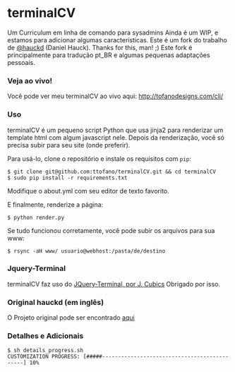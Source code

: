 # terminalCV
Um Curriculum em linha de comando para sysadmins
Ainda é um WIP, e estamos para adicionar algumas características.
Este é um fork do trabalho de [@hauckd](http://github.com/hauckd/) (Daniel Hauck). Thanks for this, man! ;)
Este fork é principalmente para tradução pt_BR e algumas pequenas adaptações pessoais.

### Veja ao vivo!
Você pode ver meu terminalCV ao vivo aqui: http://tofanodesigns.com/cli/

### Uso
terminalCV é um pequeno script Python que usa jinja2 para renderizar um template html com algum javascript nele. Depois da renderização, você só precisa subir para seu site (onde preferir).

Para usá-lo, clone o repositório e instale os requisitos com `pip`:
```bashscript
$ git clone git@github.com:ttofano/terminalCV.git && cd terminalCV
$ sudo pip install -r requirements.txt
```

Modifique o about.yml com seu editor de texto favorito.

E finalmente, renderize a página:
```bashscript
$ python render.py
```

Se tudo funcionou corretamente, você pode subir os arquivos para sua www:
```bashscript
$ rsync -aH www/ usuario@webhost:/pasta/de/destino
```

### Jquery-Terminal
terminalCV faz uso do [JQuery-Terminal, por J. Cubics](http://terminal.jcubic.pl/)
Obrigado por isso.

### Original hauckd (em inglês)
O Projeto original pode ser encontrado [aqui](http://github.com/hauckd/terminalCV/)

### Detalhes e Adicionais
```bashscript
$ sh details_progress.sh 
CUSTOMIZATION PROGRESS: [#####---------------------------------------------] 10%
```

